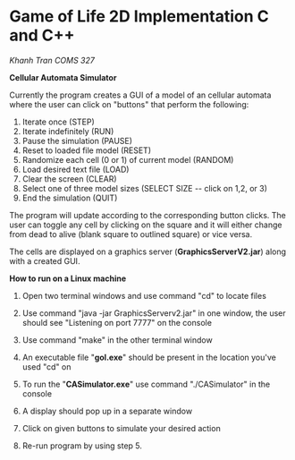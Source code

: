 # Game of Life 2D Implementation C and C++
_Khanh Tran
COMS 327_


**Cellular Automata Simulator**

Currently the program creates a GUI of a model of an cellular automata where the user can click on "buttons" that perform the following: 

1. Iterate once (STEP)
2. Iterate indefinitely (RUN)
3. Pause the simulation (PAUSE)
4. Reset to loaded file model (RESET)
5. Randomize each cell (0 or 1) of current model (RANDOM)
6. Load desired text file (LOAD)
7. Clear the screen (CLEAR)
8. Select one of three model sizes (SELECT SIZE -- click on 1,2, or 3)
9. End the simulation (QUIT)


The program will update according to the corresponding button clicks. The user can toggle any cell by clicking on the square and it will either change from dead to alive (blank square to outlined square) or vice versa.

The cells are displayed on a graphics server (**GraphicsServerV2.jar**) along with a created GUI.

**How to run on a Linux machine**


1. Open two terminal windows and use command "cd" to locate files


2. Use command "java -jar GraphicsServerv2.jar" in one window, the user should see "Listening on port 7777" on the console

3. Use command "make" in the other terminal window

4. An executable file "**gol.exe**" should be present in the location you've used "cd" on

5. To run the "**CASimulator.exe**" use command "./CASimulator" in the console

6. A display should pop up in a separate window

7. Click on given buttons to simulate your desired action

8. Re-run program by using step 5.












